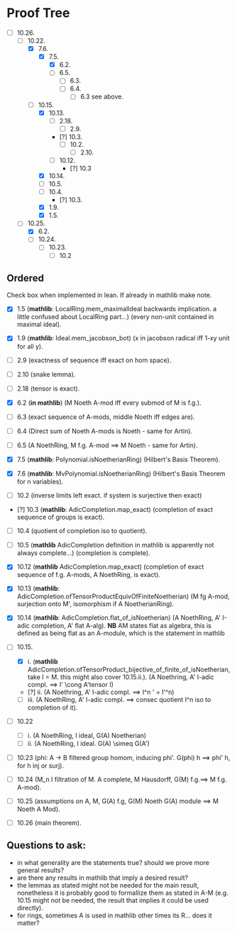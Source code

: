 # Proof Tree

- [ ] 10.26. 
    - [ ] ⁠10.22. 
        - [X] 7.6.
            - [X] 7.5.
                - [X] 6.2. 
                - [ ] 6.5.
                    - [ ] 6.3.
                    - [ ] 6.4.
                      - [ ] 6.3 see above.
        - [ ] 10.15.
            - [X] 10.13.
                - [ ] 2.18.
                    - [ ] 2.9. 
                - [?] 10.3.
                    - [ ] 10.2.
                        - [ ] 2.10.
                - [ ] 10.12.
                    - [?] 10.3
            - [X] 10.14.
            - [ ] 10.5.
            - [ ] 10.4.
                - [?] 10.3.
            - [X] 1.9.
            - [X] 1.5. 
    - [ ] ⁠10.25.
        - [X] 6.2.
        - [ ] 10.24.
            - [ ] 10.23.
                - [ ] 10.2

## Ordered
Check box when implemented in lean. If already in mathlib make note.

- [X] 1.5 (**mathlib**: LocalRing.mem_maximalIdeal backwards implication. a little confused about LocalRing part...) (every non-unit contained in maximal ideal).

- [X] 1.9 (**mathlib**: Ideal.mem_jacobson_bot) (x in jacobson radical iff 1-xy unit for all y).

- [ ] 2.9 (exactness of sequence iff exact on hom space).

- [ ] 2.10 (snake lemma).

- [ ] 2.18 (tensor is exact).

- [X] 6.2 (**in mathlib**) (M Noeth A-mod iff every submod of M is f.g.). 

- [ ] 6.3 (exact sequence of A-mods, middle Noeth iff edges are).

- [ ] 6.4 (Direct sum of Noeth A-mods is Noeth - same for Artin).

- [ ] 6.5 (A NoethRing, M f.g. A-mod ==> M Noeth - same for Artin).

- [X] 7.5 (**mathlib**: Polynomial.isNoetherianRing) (Hilbert's Basis Theorem).

- [X] 7.6 (**mathlib**: MvPolynomial.isNoetherianRing) (Hilbert's Basis Theorem for n variables).

- [ ] 10.2 (inverse limits left exact. if system is surjective then exact)

- [?] 10.3  (**mathlib**: AdicCompletion.map_exact) (completion of exact sequence of groups is exact).

- [ ] 10.4 (quotient of completion iso to quotient).

- [ ] 10.5 (**mathlib** AdicCompletion definition in mathlib is apparently not always complete...) (completion is complete).

- [X] 10.12 (**mathlib** AdicCompletion.map_exact) (completion of exact sequence of f.g. A-mods, A NoethRing,  is exact).

- [X] 10.13 (**mathlib**: AdicCompletion.ofTensorProductEquivOfFiniteNoetherian) (M fg A-mod, surjection onto M', isomorphism if A NoetherianRing).

- [X] 10.14 (**mathlib**: AdicCompletion.flat_of_isNoetherian) (A NoethRing, A' I-adic completion, A' flat A-alg). **NB** AM states flat as algebra, this is defined as being flat as an A-module, which is the statement in mathlib

- [ ] 10.15.
    - [X] i. (**mathlib** AdicCompletion.ofTensorProduct_bijective_of_finite_of_isNoetherian, take I = M. this might also cover 10.15.ii.). (A Noethring, A' I-adic compl. ==> I' \cong A'tensor I)
    - [?] ii. (A Noethring, A' I-adic compl. ==> I^n ' = I'^n)
    - [ ] iii. (A NoethRing, A' I-adic compl. ==>  consec quotient I^n iso to completion of it).

- [ ] 10.22 
    - [ ] i. (A NoethRing, I ideal, G(A) Noetherian)
    - [ ] ii. (A NoethRing, I ideal. G(A) \simeq G(A')

- [ ] 10.23 (phi: A -> B filtered group homom, inducing phi'. G(phi) h ==> phi' h, for h inj or surj).

- [ ] 10.24 (M_n I filtration of M. A complete, M Hausdorff, G(M) f.g.==> M f.g. A-mod).

- [ ] 10.25 (assumptions on A, M, G(A) f.g, G(M) Noeth G(A) module ==> M Noeth A Mod).

- [ ] 10.26 (main theorem).



## Questions to ask:
- in what generality are the statements true? should we prove more general results?
- are there any results in mathlib that imply a desired result?
- the lemmas as stated might not be needed for the main result, nonetheless it is probably good to formallize them as stated in A-M (e.g. 10.15 might not be needed, the result that implies it could be used directly).
- for rings, sometimes A is used in mathlib other times its R... does it matter?